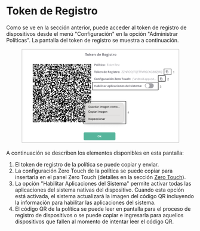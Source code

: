 # Token de Registro

Como se ve en la sección anterior, puede acceder al token de registro de dispositivos desde el menú "Configuración" en la opción "Administrar Políticas". La pantalla del token de registro se muestra a continuación.

<figure><img src="../../.gitbook/assets/image (90).png" alt=""><figcaption></figcaption></figure>

A continuación se describen los elementos disponibles en esta pantalla:

1. El token de registro de la política se puede copiar y enviar.
2. La configuración Zero Touch de la política se puede copiar para insertarla en el panel Zero Touch (detalles en la sección [Zero Touch](../../zero-touch.md)).
3. La opción "Habilitar Aplicaciones del Sistema" permite activar todas las aplicaciones del sistema nativas del dispositivo. Cuando esta opción está activada, el sistema actualizará la imagen del código QR incluyendo la información para habilitar las aplicaciones del sistema.
4. El código QR de la política se puede leer en pantalla para el proceso de registro de dispositivos o se puede copiar e ingresarla para aquellos dispositivos que fallen al momento de intentar leer el código QR.
